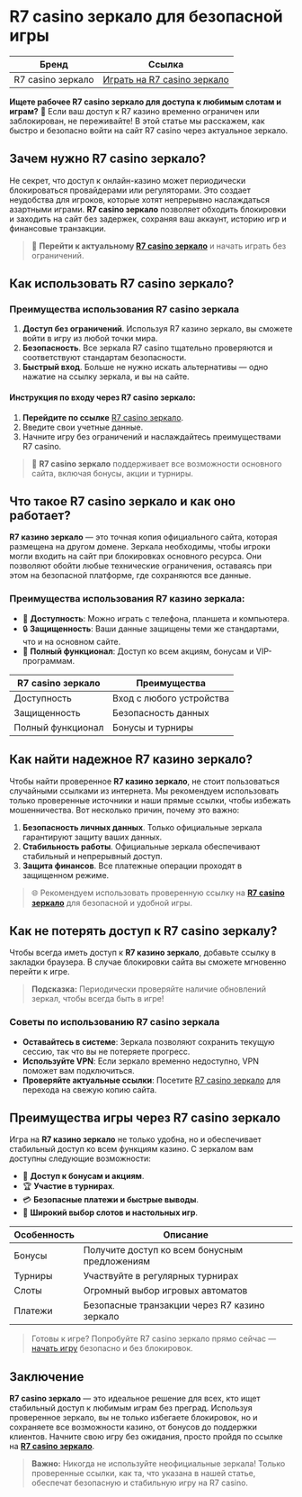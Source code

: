 # R7 casino зеркало для безопасной игры

| Бренд | Ссылка |
|-------|--------|
| R7 casino зеркало | [Играть на R7 casino зеркало](https://brandplay.link/zPmNmTWG) |

**Ищете рабочее R7 casino зеркало для доступа к любимым слотам и играм?** 🎰 Если ваш доступ к R7 казино временно ограничен или заблокирован, не переживайте! В этой статье мы расскажем, как быстро и безопасно войти на сайт R7 casino через актуальное зеркало.

## Зачем нужно R7 casino зеркало?

Не секрет, что доступ к онлайн-казино может периодически блокироваться провайдерами или регуляторами. Это создает неудобства для игроков, которые хотят непрерывно наслаждаться азартными играми. **R7 casino зеркало** позволяет обходить блокировки и заходить на сайт без задержек, сохраняя ваш аккаунт, историю игр и финансовые транзакции.

> 🔗 **Перейти к актуальному [R7 casino зеркало](https://brandplay.link/zPmNmTWG)** и начать играть без ограничений.

## Как использовать R7 casino зеркало?

### Преимущества использования R7 casino зеркала

1. **Доступ без ограничений**. Используя R7 казино зеркало, вы сможете войти в игру из любой точки мира.
2. **Безопасность**. Все зеркала R7 casino тщательно проверяются и соответствуют стандартам безопасности.
3. **Быстрый вход**. Больше не нужно искать альтернативы — одно нажатие на ссылку зеркала, и вы на сайте.

#### Инструкция по входу через R7 casino зеркало:

1. **Перейдите по ссылке** [R7 casino зеркало](https://brandplay.link/zPmNmTWG).
2. Введите свои учетные данные.
3. Начните игру без ограничений и наслаждайтесь преимуществами R7 casino.

> 🌟 **R7 casino зеркало** поддерживает все возможности основного сайта, включая бонусы, акции и турниры.

## Что такое R7 casino зеркало и как оно работает?

**R7 казино зеркало** — это точная копия официального сайта, которая размещена на другом домене. Зеркала необходимы, чтобы игроки могли входить на сайт при блокировках основного ресурса. Они позволяют обойти любые технические ограничения, оставаясь при этом на безопасной платформе, где сохраняются все данные.

### Преимущества использования R7 казино зеркала:

- 📲 **Доступность**: Можно играть с телефона, планшета и компьютера.
- 🔒 **Защищенность**: Ваши данные защищены теми же стандартами, что и на основном сайте.
- 🎁 **Полный функционал**: Доступ ко всем акциям, бонусам и VIP-программам.

| R7 casino зеркало | Преимущества |
|-------------------|--------------|
| Доступность       | Вход с любого устройства |
| Защищенность      | Безопасность данных |
| Полный функционал | Бонусы и турниры |

## Как найти надежное R7 казино зеркало?

Чтобы найти проверенное **R7 казино зеркало**, не стоит пользоваться случайными ссылками из интернета. Мы рекомендуем использовать только проверенные источники и наши прямые ссылки, чтобы избежать мошенничества. Вот несколько причин, почему это важно:

1. **Безопасность личных данных**. Только официальные зеркала гарантируют защиту ваших данных.
2. **Стабильность работы**. Официальные зеркала обеспечивают стабильный и непрерывный доступ.
3. **Защита финансов**. Все платежные операции проходят в защищенном режиме.

> 🌐 Рекомендуем использовать проверенную ссылку на **[R7 casino зеркало](https://brandplay.link/zPmNmTWG)** для безопасной и удобной игры.

## Как не потерять доступ к R7 casino зеркалу?

Чтобы всегда иметь доступ к **R7 казино зеркало**, добавьте ссылку в закладки браузера. В случае блокировки сайта вы сможете мгновенно перейти к игре.

> **Подсказка:** Периодически проверяйте наличие обновлений зеркал, чтобы всегда быть в игре!

### Советы по использованию R7 casino зеркала

- **Оставайтесь в системе**: Зеркала позволяют сохранить текущую сессию, так что вы не потеряете прогресс.
- **Используйте VPN**: Если зеркало временно недоступно, VPN поможет вам подключиться.
- **Проверяйте актуальные ссылки**: Посетите [R7 casino зеркало](https://brandplay.link/zPmNmTWG) для перехода на свежую копию сайта.

## Преимущества игры через R7 casino зеркало

Игра на **R7 казино зеркало** не только удобна, но и обеспечивает стабильный доступ ко всем функциям казино. С зеркалом вам доступны следующие возможности:

- 🤑 **Доступ к бонусам и акциям**.
- 🏆 **Участие в турнирах**.
- 💳 **Безопасные платежи и быстрые выводы**.
- 🎰 **Широкий выбор слотов и настольных игр**.

| Особенность | Описание |
|-------------|----------|
| Бонусы      | Получите доступ ко всем бонусным предложениям |
| Турниры     | Участвуйте в регулярных турнирах |
| Слоты       | Огромный выбор игровых автоматов |
| Платежи     | Безопасные транзакции через R7 казино зеркало |

> Готовы к игре? Попробуйте R7 casino зеркало прямо сейчас — [начать игру](https://brandplay.link/zPmNmTWG) безопасно и без блокировок.

## Заключение

**R7 casino зеркало** — это идеальное решение для всех, кто ищет стабильный доступ к любимым играм без преград. Используя проверенное зеркало, вы не только избегаете блокировок, но и сохраняете все возможности казино, от бонусов до поддержки клиентов. Начните свою игру без ожидания, просто пройдя по ссылке на **[R7 casino зеркало](https://brandplay.link/zPmNmTWG)**.

> **Важно:** Никогда не используйте неофициальные зеркала! Только проверенные ссылки, как та, что указана в нашей статье, обеспечат безопасную и стабильную игру на R7 casino.
